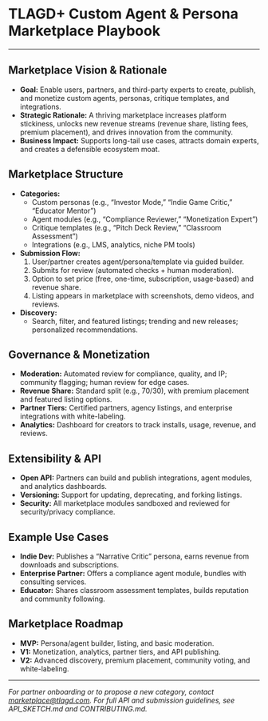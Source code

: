 # TLAGD+ Custom Agent & Persona Marketplace Playbook

---

## Marketplace Vision & Rationale
- **Goal:** Enable users, partners, and third-party experts to create, publish, and monetize custom agents, personas, critique templates, and integrations.
- **Strategic Rationale:** A thriving marketplace increases platform stickiness, unlocks new revenue streams (revenue share, listing fees, premium placement), and drives innovation from the community.
- **Business Impact:** Supports long-tail use cases, attracts domain experts, and creates a defensible ecosystem moat.

## Marketplace Structure
- **Categories:**
  - Custom personas (e.g., “Investor Mode,” “Indie Game Critic,” “Educator Mentor”)
  - Agent modules (e.g., “Compliance Reviewer,” “Monetization Expert”)
  - Critique templates (e.g., “Pitch Deck Review,” “Classroom Assessment”)
  - Integrations (e.g., LMS, analytics, niche PM tools)
- **Submission Flow:**
  1. User/partner creates agent/persona/template via guided builder.
  2. Submits for review (automated checks + human moderation).
  3. Option to set price (free, one-time, subscription, usage-based) and revenue share.
  4. Listing appears in marketplace with screenshots, demo videos, and reviews.
- **Discovery:**
  - Search, filter, and featured listings; trending and new releases; personalized recommendations.

## Governance & Monetization
- **Moderation:** Automated review for compliance, quality, and IP; community flagging; human review for edge cases.
- **Revenue Share:** Standard split (e.g., 70/30), with premium placement and featured listing options.
- **Partner Tiers:** Certified partners, agency listings, and enterprise integrations with white-labeling.
- **Analytics:** Dashboard for creators to track installs, usage, revenue, and reviews.

## Extensibility & API
- **Open API:** Partners can build and publish integrations, agent modules, and analytics dashboards.
- **Versioning:** Support for updating, deprecating, and forking listings.
- **Security:** All marketplace modules sandboxed and reviewed for security/privacy compliance.

## Example Use Cases
- **Indie Dev:** Publishes a “Narrative Critic” persona, earns revenue from downloads and subscriptions.
- **Enterprise Partner:** Offers a compliance agent module, bundles with consulting services.
- **Educator:** Shares classroom assessment templates, builds reputation and community following.

## Marketplace Roadmap
- **MVP:** Persona/agent builder, listing, and basic moderation.
- **V1:** Monetization, analytics, partner tiers, and API publishing.
- **V2:** Advanced discovery, premium placement, community voting, and white-labeling.

---

*For partner onboarding or to propose a new category, contact marketplace@tlagd.com. For full API and submission guidelines, see API_SKETCH.md and CONTRIBUTING.md.*
